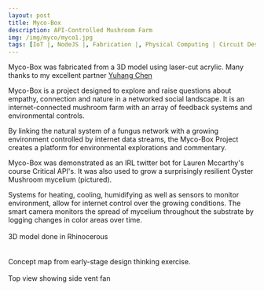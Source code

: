 ```yaml
---
layout: post
title: Myco-Box
description: API-Controlled Mushroom Farm
img: /img/myco/myco1.jpg
tags: [IoT |, NodeJS |, Fabrication |, Physical Computing | Circuit Design]
---
```

<div class="img_row">
  <img class="col three" src="{{ site.baseurl }}/img/myco/wide.jpg" alt="" title="myco box design"/>
</div>
<div class="col three caption">
Myco-Box was fabricated from a 3D model using laser-cut acrylic. Many thanks to my excellent partner <a href="http://www.yuhangchen.com/" target="new">Yuhang Chen</a>
</div>

Myco-Box is a project designed to explore and raise questions about empathy, connection and nature in a networked social landscape.
It is an internet-connected mushroom farm with an array of feedback systems and environmental controls.

By linking the natural system of a fungus network with a growing environment controlled by internet data streams, the Myco-Box Project creates a platform for environmental explorations and commentary.

Myco-Box was demonstrated as an IRL twitter bot for Lauren Mccarthy's course Critical API's. It was also used to grow a surprisingly resilient Oyster Mushroom mycelium (pictured).
<br>
<div class="img_row">
  <img class="col three" src="{{ site.baseurl }}/img/myco/diagram.jpg" alt="" title="myco box design"/>
</div>
<div class="col three caption">
Systems for heating, cooling, humidifying as well as sensors to monitor environment, allow for internet control over the growing conditions. The smart camera monitors the spread of mycelium throughout the substrate by logging changes in color areas over time.
</div>
<br>
<div class="img_row">
  <img class="col three" src="{{ site.baseurl }}/img/myco/Animation.gif" alt="" title="myco box design"/>
</div>
<div class="col three caption">
3D model done in Rhinocerous
</div>
<br>



<div class="img_row">
  <img class="col three" src="{{ site.baseurl }}/img/myco/closeup.jpg" alt="" title="myco box design"/>
</div>
<br>
<div class="img_row">
  <img class="col three" src="{{ site.baseurl }}/img/myco/concept.png" alt="" title="myco box concept"/>
</div>
<div class="col three caption">
Concept map from early-stage design thinking exercise.
</div>
<br>
<div class="img_row">
  <img class="col three" src="{{ site.baseurl }}/img/myco/top.jpg" alt="" title="myco box design"/>
</div>
<div class="col three caption">
Top view showing side vent fan
</div>
